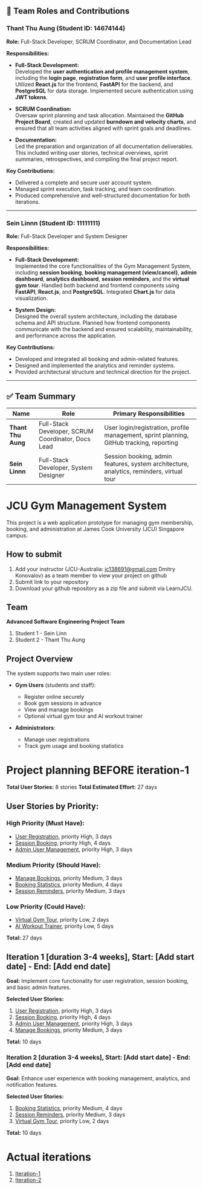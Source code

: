 ## 👥 Team Roles and Contributions

### **Thant Thu Aung** (Student ID: 14674144)  
**Role:** Full-Stack Developer, SCRUM Coordinator, and Documentation Lead  

**Responsibilities:**

- **Full-Stack Development:**  
  Developed the **user authentication and profile management system**, including the **login page**, **registration form**, and **user profile interface**. Utilized **React.js** for the frontend, **FastAPI** for the backend, and **PostgreSQL** for data storage. Implemented secure authentication using **JWT tokens**.

- **SCRUM Coordination:**  
  Oversaw sprint planning and task allocation. Maintained the **GitHub Project Board**, created and updated **burndown and velocity charts**, and ensured that all team activities aligned with sprint goals and deadlines.

- **Documentation:**  
  Led the preparation and organization of all documentation deliverables. This included writing user stories, technical overviews, sprint summaries, retrospectives, and compiling the final project report.

**Key Contributions:**
- Delivered a complete and secure user account system.
- Managed sprint execution, task tracking, and team coordination.
- Produced comprehensive and well-structured documentation for both iterations.

---

### **Sein Linnn** (Student ID: 11111111)  
**Role:** Full-Stack Developer and System Designer  

**Responsibilities:**

- **Full-Stack Development:**  
  Implemented the core functionalities of the Gym Management System, including **session booking**, **booking management (view/cancel)**, **admin dashboard**, **analytics dashboard**, **session reminders**, and the **virtual gym tour**. Handled both backend and frontend components using **FastAPI**, **React.js**, and **PostgreSQL**. Integrated **Chart.js** for data visualization.

- **System Design:**  
  Designed the overall system architecture, including the database schema and API structure. Planned how frontend components communicate with the backend and ensured scalability, maintainability, and performance across the application.

**Key Contributions:**
- Developed and integrated all booking and admin-related features.
- Designed and implemented the analytics and reminder systems.
- Provided architectural structure and technical direction for the project.

---

## ✅ Team Summary

| Name               | Role                                                  | Primary Responsibilities                                                                 |
|--------------------|-------------------------------------------------------|------------------------------------------------------------------------------------------|
| **Thant Thu Aung** | Full-Stack Developer, SCRUM Coordinator, Docs Lead    | User login/registration, profile management, sprint planning, GitHub tracking, reporting |
| **Sein Linnn**     | Full-Stack Developer, System Designer                 | Session booking, admin features, system architecture, analytics, reminders, virtual tour |

# JCU Gym Management System

This project is a web application prototype for managing gym membership, booking, and administration at James Cook University (JCU) Singapore campus.

## How to submit

1. Add your instructor (JCU-Australia: jc138691@gmail.com Dmitry Konovalov) as a team member to view your project on github
2. Submit link to your repository
3. Download your github repository as a zip file and submit via LearnJCU.

## Team

**Advanced Software Engineering Project Team**
1. Student 1 - Sein Linn
2. Student 2 - Thant Thu Aung

## Project Overview

The system supports two main user roles:

- **Gym Users** (students and staff):  
  - Register online securely  
  - Book gym sessions in advance  
  - View and manage bookings  
  - Optional virtual gym tour and AI workout trainer  

- **Administrators**:  
  - Manage user registrations  
  - Track gym usage and booking statistics  

# Project planning BEFORE iteration-1

**Total User Stories:** 8 stories
**Total Estimated Effort:** 27 days

## User Stories by Priority:

### High Priority (Must Have):
* [User Registration](./user_stories/user_story_01_registration.md), priority High, 3 days 
* [Session Booking](./user_stories/user_story_02_session_booking.md), priority High, 4 days
* [Admin User Management](./user_stories/user_story_03_admin_management.md), priority High, 3 days

### Medium Priority (Should Have):
* [Manage Bookings](./user_stories/user_story_04_manage_bookings.md), priority Medium, 3 days
* [Booking Statistics](./user_stories/user_story_05_booking_statistics.md), priority Medium, 4 days
* [Session Reminders](./user_stories/user_story_06_session_reminders.md), priority Medium, 3 days

### Low Priority (Could Have):
* [Virtual Gym Tour](./user_stories/user_story_07_virtual_tour.md), priority Low, 2 days
* [AI Workout Trainer](./user_stories/user_story_08_ai_trainer.md), priority Low, 5 days

**Total:** 27 days

## Iteration 1 [duration 3-4 weeks], Start: [Add start date] - End: [Add end date]

**Goal:** Implement core functionality for user registration, session booking, and basic admin features.

**Selected User Stories:**
1. [User Registration](./user_stories/user_story_01_registration.md), priority High, 3 days 
2. [Session Booking](./user_stories/user_story_02_session_booking.md), priority High, 4 days
3. [Admin User Management](./user_stories/user_story_03_admin_management.md), priority High, 3 days
4. [Manage Bookings](./user_stories/user_story_04_manage_bookings.md), priority Medium, 3 days

**Total:** 10 days

### Iteration 2 [duration 3-4 weeks], Start: [Add start date] - End: [Add end date]

**Goal:** Enhance user experience with booking management, analytics, and notification features.

**Selected User Stories:**
1. [Booking Statistics](./user_stories/user_story_05_booking_statistics.md), priority Medium, 4 days
2. [Session Reminders](./user_stories/user_story_06_session_reminders.md), priority Medium, 3 days
3. [Virtual Gym Tour](./user_stories/user_story_07_virtual_tour.md), priority Low, 2 days

**Total:** 10 days


# Actual iterations
1. [Iteration-1](./iteration_1.md)
2. [Iteration-2](./iteration_2.md)


